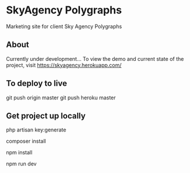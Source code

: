 # SkyAgency Polygraphs

Marketing site for client Sky Agency Polygraphs

## About

Currently under development...
To view the demo and current state of the project, visit https://skyagency.herokuapp.com/

## To deploy to live
git push origin master
git push heroku master

## Get project up locally

php artisan key:generate

composer install

npm install

npm run dev
